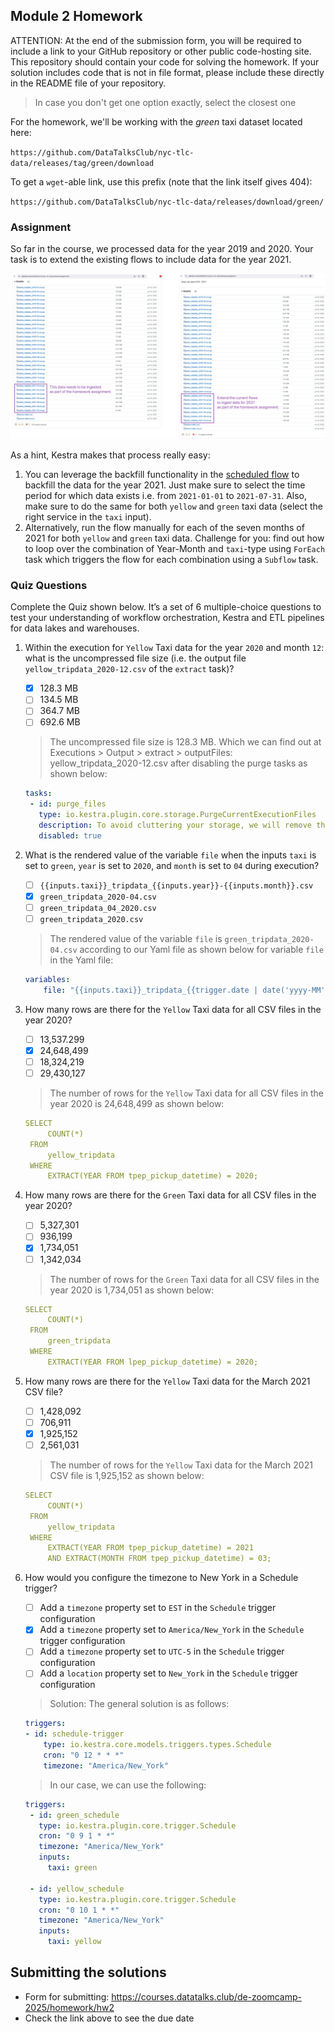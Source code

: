 ## Module 2 Homework

ATTENTION: At the end of the submission form, you will be required to include a link to your GitHub repository or other public code-hosting site. This repository should contain your code for solving the homework. If your solution includes code that is not in file format, please include these directly in the README file of your repository.

> In case you don't get one option exactly, select the closest one 

For the homework, we'll be working with the _green_ taxi dataset located here:

`https://github.com/DataTalksClub/nyc-tlc-data/releases/tag/green/download`

To get a `wget`-able link, use this prefix (note that the link itself gives 404):

`https://github.com/DataTalksClub/nyc-tlc-data/releases/download/green/`

### Assignment

So far in the course, we processed data for the year 2019 and 2020. Your task is to extend the existing flows to include data for the year 2021.

![homework datasets](homework.png)

As a hint, Kestra makes that process really easy:
1. You can leverage the backfill functionality in the [scheduled flow](../../../02-workflow-orchestration/flows/06_gcp_taxi_scheduled.yaml) to backfill the data for the year 2021. Just make sure to select the time period for which data exists i.e. from `2021-01-01` to `2021-07-31`. Also, make sure to do the same for both `yellow` and `green` taxi data (select the right service in the `taxi` input).
2. Alternatively, run the flow manually for each of the seven months of 2021 for both `yellow` and `green` taxi data. Challenge for you: find out how to loop over the combination of Year-Month and `taxi`-type using `ForEach` task which triggers the flow for each combination using a `Subflow` task.

### Quiz Questions

Complete the Quiz shown below. It’s a set of 6 multiple-choice questions to test your understanding of workflow orchestration, Kestra and ETL pipelines for data lakes and warehouses.

1) Within the execution for `Yellow` Taxi data for the year `2020` and month `12`: what is the uncompressed file size (i.e. the output file `yellow_tripdata_2020-12.csv` of the `extract` task)?
   - [X] 128.3 MB
   - [ ] 134.5 MB
   - [ ] 364.7 MB
   - [ ] 692.6 MB

    > The uncompressed file size is 128.3 MB. Which we can find out at Executions > Output > extract > outputFiles: yellow_tripdata_2020-12.csv after disabling the purge tasks as shown below:

    ```yaml
    tasks:
     - id: purge_files
       type: io.kestra.plugin.core.storage.PurgeCurrentExecutionFiles
       description: To avoid cluttering your storage, we will remove the downloaded files
       disabled: true
    ```  

2) What is the rendered value of the variable `file` when the inputs `taxi` is set to `green`, `year` is set to `2020`, and `month` is set to `04` during execution?
   - [ ] `{{inputs.taxi}}_tripdata_{{inputs.year}}-{{inputs.month}}.csv` 
   - [X] `green_tripdata_2020-04.csv`
   - [ ] `green_tripdata_04_2020.csv`
   - [ ] `green_tripdata_2020.csv`
    > The rendered value of the variable `file` is `green_tripdata_2020-04.csv` according to our Yaml file as shown below for variable `file` in the Yaml file:
    ```yaml
    variables:
        file: "{{inputs.taxi}}_tripdata_{{trigger.date | date('yyyy-MM')}}.csv"
    ```

3) How many rows are there for the `Yellow` Taxi data for all CSV files in the year 2020?
   - [ ] 13,537.299
   - [X] 24,648,499
   - [ ] 18,324,219
   - [ ] 29,430,127
   
   > The number of rows for the `Yellow` Taxi data for all CSV files in the year 2020 is 24,648,499 as shown below:
   ```yaml
   SELECT
        COUNT(*) 
    FROM
        yellow_tripdata 
    WHERE
        EXTRACT(YEAR FROM tpep_pickup_datetime) = 2020;
    ```

4) How many rows are there for the `Green` Taxi data for all CSV files in the year 2020?
   - [ ] 5,327,301
   - [ ] 936,199
   - [X] 1,734,051
   - [ ] 1,342,034
  
   > The number of rows for the `Green` Taxi data for all CSV files in the year 2020 is 1,734,051 as shown below:
   ```yaml
   SELECT
        COUNT(*) 
    FROM
        green_tripdata 
    WHERE
        EXTRACT(YEAR FROM lpep_pickup_datetime) = 2020;
    ```

5) How many rows are there for the `Yellow` Taxi data for the March 2021 CSV file?
   - [ ] 1,428,092
   - [ ] 706,911
   - [X] 1,925,152
   - [ ] 2,561,031
  
   > The number of rows for the `Yellow` Taxi data for the March 2021 CSV file is 1,925,152 as shown below:
   ```yaml
   SELECT
        COUNT(*) 
    FROM
        yellow_tripdata 
    WHERE
        EXTRACT(YEAR FROM tpep_pickup_datetime) = 2021
        AND EXTRACT(MONTH FROM tpep_pickup_datetime) = 03;
    ```

6) How would you configure the timezone to New York in a Schedule trigger?
   - [ ] Add a `timezone` property set to `EST` in the `Schedule` trigger configuration  
   - [X] Add a `timezone` property set to `America/New_York` in the `Schedule` trigger configuration
   - [ ] Add a `timezone` property set to `UTC-5` in the `Schedule` trigger configuration
   - [ ] Add a `location` property set to `New_York` in the `Schedule` trigger configuration  

    > Solution: The general solution is as follows:
    ```Yaml
    triggers:
    - id: schedule-trigger
        type: io.kestra.core.models.triggers.types.Schedule
        cron: "0 12 * * *"
        timezone: "America/New_York"
    ```
    > In our case, we can use the following:
    ```Yaml
    triggers:
     - id: green_schedule
       type: io.kestra.plugin.core.trigger.Schedule
       cron: "0 9 1 * *"
       timezone: "America/New_York"
       inputs:
         taxi: green

     - id: yellow_schedule
       type: io.kestra.plugin.core.trigger.Schedule
       cron: "0 10 1 * *"
       timezone: "America/New_York"
       inputs:
         taxi: yellow
    ```

## Submitting the solutions

* Form for submitting: https://courses.datatalks.club/de-zoomcamp-2025/homework/hw2
* Check the link above to see the due date